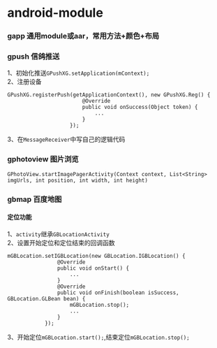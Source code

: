# android-module

### gapp 通用module或aar，常用方法+颜色+布局

### gpush 信鸽推送
1、初始化推送`GPushXG.setApplication(mContext);`   
2、注册设备
```
GPushXG.registerPush(getApplicationContext(), new GPushXG.Reg() {
                        @Override
                        public void onSuccess(Object token) {
                            ...
                        }
                    });
```
3、在`MessageReceiver`中写自己的逻辑代码

### gphotoview 图片浏览
```
GPhotoView.startImagePagerActivity(Context context, List<String> imgUrls, int position, int width, int height)
```

### gbmap 百度地图
#### 定位功能
1、`activity`继承`GBLocationActivity`   
2、设置开始定位和定位结束的回调函数   
```
mGBLocation.setIGBLocation(new GBLocation.IGBLocation() {
                @Override
                public void onStart() {
                    ...
                }
                @Override
                public void onFinish(boolean isSuccess, GBLocation.GLBean bean) {
                    mGBLocation.stop();
                    ...
                }
            });
```
3、开始定位`mGBLocation.start();`,结束定位`mGBLocation.stop();`

